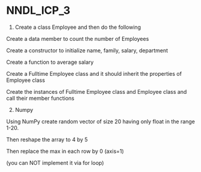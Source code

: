 # NNDL_ICP_3
1. Create a class Employee and then do the following

  Create a data member to count the number of Employees

  Create a constructor to initialize name, family, salary, department
  
  Create a function to average salary
  
  Create a Fulltime Employee class and it should inherit the properties of Employee class
  
  Create the instances of Fulltime Employee class and Employee class and call their member functions

2. Numpy

 Using NumPy create random vector of size 20 having only float in the range 1-20.
 
  Then reshape the array to 4 by 5
  
  Then replace the max in each row by 0 (axis=1)
  
  (you can NOT implement it via for loop)
